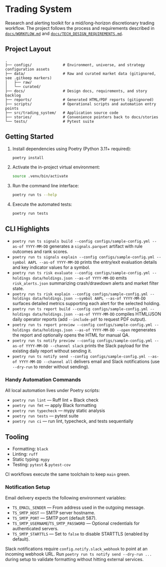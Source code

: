 # Trading System

Research and alerting toolkit for a mid/long-horizon discretionary trading workflow. The
project follows the process and requirements described in [`docs/WORKFLOW.md`](docs/WORKFLOW.md)
and [`docs/TECH_DESIGN_REQUIREMENTS.md`](docs/TECH_DESIGN_REQUIREMENTS.md).

## Project Layout

```
.
├── configs/              # Environment, universe, and strategy configuration assets
├── data/                 # Raw and curated market data (gitignored, see .gitkeep markers)
│   ├── raw/
│   └── curated/
├── docs/                 # Design docs, requirements, and story backlog
├── reports/              # Generated HTML/PDF reports (gitignored)
├── scripts/              # Operational scripts and automation entry points
├── src/trading_system/   # Application source code
├── stories/              # Convenience pointers back to docs/stories
└── tests/                # Pytest suite
```

## Getting Started

1. Install dependencies using Poetry (Python 3.11+ required):
   ```bash
   poetry install
   ```
2. Activate the in-project virtual environment:
   ```bash
   source .venv/bin/activate
   ```
3. Run the command line interface:
   ```bash
   poetry run ts --help
   ```
4. Execute the automated tests:
   ```bash
   poetry run tests
   ```

## CLI Highlights

- `poetry run ts signals build --config configs/sample-config.yml --as-of YYYY-MM-DD`
  generates a `signals.parquet` artifact with rule outcomes and rank scores.
- `poetry run ts signals explain --config configs/sample-config.yml --symbol AAPL --as-of YYYY-MM-DD`
  prints the entry/exit evaluation details and key indicator values for a symbol.
- `poetry run ts risk evaluate --config configs/sample-config.yml --holdings data/holdings.json --as-of YYYY-MM-DD`
  emits `risk_alerts.json` summarizing crash/drawdown alerts and market filter state.
- `poetry run ts risk explain --config configs/sample-config.yml --holdings data/holdings.json --symbol AAPL --as-of YYYY-MM-DD`
  surfaces detailed metrics supporting each alert for the selected holding.
- `poetry run ts report build --config configs/sample-config.yml --holdings data/holdings.json --as-of YYYY-MM-DD`
  compiles HTML/JSON daily operator reports (add `--include-pdf` to request PDF output).
- `poetry run ts report preview --config configs/sample-config.yml --holdings data/holdings.json --as-of YYYY-MM-DD --open`
  regenerates the report and optionally opens the HTML for manual QA.
- `poetry run ts notify preview --config configs/sample-config.yml --as-of YYYY-MM-DD --channel slack`
  prints the Slack payload for the existing daily report without sending it.
- `poetry run ts notify send --config configs/sample-config.yml --as-of YYYY-MM-DD --channel all`
  delivers email and Slack notifications (use `--dry-run` to render without sending).

### Handy Automation Commands

All local automation lives under Poetry scripts:

- `poetry run lint` — Ruff lint + Black check
- `poetry run fmt` — apply Black formatting
- `poetry run typecheck` — mypy static analysis
- `poetry run tests` — pytest suite
- `poetry run ci` — run lint, typecheck, and tests sequentially

## Tooling

- Formatting: `black`
- Linting: `ruff`
- Static typing: `mypy`
- Testing: `pytest` & `pytest-cov`

CI workflows execute the same toolchain to keep `main` green.

### Notification Setup

Email delivery expects the following environment variables:

- `TS_EMAIL_SENDER` — From address used in the outgoing message.
- `TS_SMTP_HOST` — SMTP server hostname.
- `TS_SMTP_PORT` — SMTP port (default 587).
- `TS_SMTP_USERNAME`/`TS_SMTP_PASSWORD` — Optional credentials for authenticated servers.
- `TS_SMTP_STARTTLS` — Set to `false` to disable STARTTLS (enabled by default).

Slack notifications require `config.notify.slack_webhook` to point at an incoming webhook URL. Run
`poetry run ts notify send --dry-run ...` during setup to validate formatting without hitting external services.

